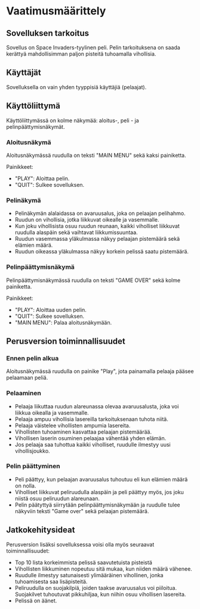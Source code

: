 # Vaatimusmäärittely

## Sovelluksen tarkoitus
Sovellus on Space Invaders-tyylinen peli. Pelin tarkoituksena on saada kerättyä mahdollisimman paljon pisteitä tuhoamalla vihollisia.

## Käyttäjät
Sovelluksella on vain yhden tyyppisiä käyttäjiä (pelaajat).

## Käyttöliittymä
Käyttöliittymässä on kolme näkymää: aloitus-, peli - ja pelinpäättymisnäkymät.

### Aloitusnäkymä
Aloitusnäkymässä ruudulla on teksti "MAIN MENU" sekä kaksi painiketta.

Painikkeet:
- "PLAY": Aloittaa pelin.
- "QUIT": Sulkee sovelluksen.

### Pelinäkymä
- Pelinäkymän alalaidassa on avaruusalus, joka on pelaajan pelihahmo.
- Ruudun on vihollisia, jotka liikkuvat oikealle ja vasemmalle. 
- Kun joku vihollisista osuu ruudun reunaan, kaikki viholliset liikkuvat ruudulla alaspäin sekä vaihtavat liikkumissuuntaa.
- Ruudun vasemmassa yläkulmassa näkyy pelaajan pistemäärä sekä elämien määrä.
- Ruudun oikeassa yläkulmassa näkyy korkein pelissä saatu pistemäärä.

### Pelinpäättymisnäkymä
Pelinpäättymisnäkymässä ruudulla on teksti "GAME OVER" sekä kolme painiketta.

Painikkeet:
- "PLAY": Aloittaa uuden pelin.
- "QUIT": Sulkee sovelluksen.
- "MAIN MENU": Palaa aloitusnäkymään.

## Perusversion toiminnallisuudet

### Ennen pelin alkua
Aloitusnäkymässä ruudulla on painike "Play", jota painamalla pelaaja pääsee pelaamaan peliä.

### Pelaaminen
- Pelaaja liikuttaa ruudun alareunassa olevaa avaruusalusta, joka voi liikkua oikealla ja vasemmalle.
- Pelaaja ampuu vihollisia lasereilla tarkoituksenaan tuhota niitä.
- Pelaaja väistelee vihollisten ampumia lasereita.
- Vihollisten tuhoaminen kasvattaa pelaajan pistemäärää.
- Vihollisen laserin osuminen pelaajaa vähentää yhden elämän.
- Jos pelaaja saa tuhottua kaikki viholliset, ruudulle ilmestyy uusi vihollisjoukko.

### Pelin päättyminen
- Peli päättyy, kun pelaajan avaruusalus tuhoutuu eli kun elämien määrä on nolla.
- Viholliset liikkuvat peliruudulla alaspäin ja peli päättyy myös, jos joku niistä osuu peliruudun alareunaan.
- Pelin päätyttyä siirrytään pelinpäättymisnäkymään ja ruudulle tulee näkyviin teksti "Game over" sekä pelaajan pistemäärä.

## Jatkokehitysideat
Perusversion lisäksi sovelluksessa voisi olla myös seuraavat toiminnallisuudet:
- Top 10 lista korkeimmista pelissä saavutetuista pisteistä
- Vihollisten liikkuminen nopeutuu sitä mukaa, kun niiden määrä vähenee.
- Ruudulle ilmestyy satunaisesti ylimääräinen vihollinen, jonka tuhoamisesta saa lisäpisteitä.
- Peliruudulla on suojakilpiä, joiden taakse avaruusalus voi piiloitua. Suojakilvet tuhoutuvat pikkuhiljaa, kun niihin osuu vihollisen lasereita.
- Pelissä on äänet.
